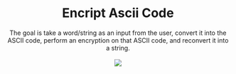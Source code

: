<h1 align="center"> Encript Ascii Code</h1>

<p align="center">
The goal is take a word/string as an input from the user, convert it into the ASCII code, perform an encryption on that ASCII code, and reconvert it into a string.
  <br>
  <br>
  <img src="https://user-images.githubusercontent.com/100588945/170894486-aecef492-4de6-497e-b11e-4ad56e4b2234.gif">
</p>
